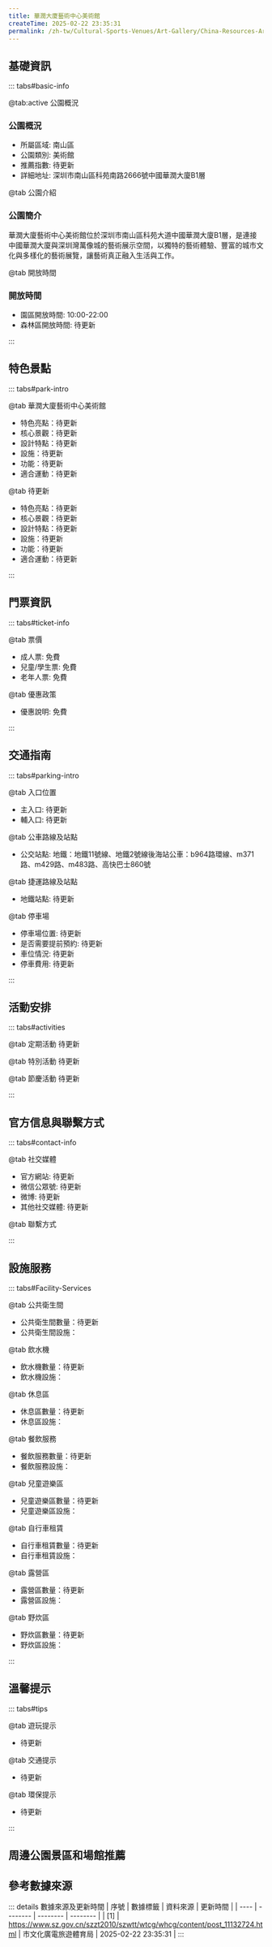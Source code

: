 ```yaml
---
title: 華潤大廈藝術中心美術館
createTime: 2025-02-22 23:35:31
permalink: /zh-tw/Cultural-Sports-Venues/Art-Gallery/China-Resources-Art-Center-Art-Museum/
---
```



<script setup>
import ImageSwiper from '/.vuepress/theme/components/ImageSwiper.vue'
// 轮播图数据
const swiperItems = [
    {
                link: 'https://www.szartm.com/open/images/gkbg.png',
                title: '華潤大廈藝術中心美術館',
                description: '華潤大廈藝術中心美術館位於深圳市南山區科苑大道中國華潤大廈B1層，是連接中國華潤大廈與深圳灣萬像城的藝術展示空間，以獨特的藝術體驗、豐富的城市文化與多樣化的藝術展覽，讓藝術真正融入生活與工作。...',
                author: '市文化廣電旅遊體育局',
                date: '2025/02/23'
                },
  {
                link: 'https://www.szartm.com/open/images/gkbg.png',
                title: '華潤大廈藝術中心美術館',
                description: '華潤大廈藝術中心美術館位於深圳市南山區科苑大道中國華潤大廈B1層，是連接中國華潤大廈與深圳灣萬像城的藝術展示空間，以獨特的藝術體驗、豐富的城市文化與多樣化的藝術展覽，讓藝術真正融入生活與工作。...',
                author: '市文化廣電旅遊體育局',
                date: '2025/02/23'
                }
]
// 配置项
const swiperConfig = {
  height: 500,
  showInfo: true
}
</script>
<!-- 轮播图组件 -->
<ImageSwiper :items="swiperItems" :config="swiperConfig" />



## 基礎資訊

::: tabs#basic-info

@tab:active 公園概況
### 公園概況
- 所屬區域: 南山區
- 公園類別: 美術館
- 推薦指數: 待更新
- 詳細地址: 深圳市南山區科苑南路2666號中國華潤大廈B1層

@tab 公園介紹
### 公園簡介
華潤大廈藝術中心美術館位於深圳市南山區科苑大道中國華潤大廈B1層，是連接中國華潤大廈與深圳灣萬像城的藝術展示空間，以獨特的藝術體驗、豐富的城市文化與多樣化的藝術展覽，讓藝術真正融入生活與工作。

@tab 開放時間
### 開放時間
- 園區開放時間: 10:00-22:00
- 森林區開放時間: 待更新

:::

## 特色景點

::: tabs#park-intro

@tab 華潤大廈藝術中心美術館
<ImageCard
image="https://www.szartm.com/open/images/gkbg.png"
    title="華潤大廈藝術中心美術館"
    description="華潤大廈藝術中心美術館位於深圳市南山區科苑大道中國華潤大廈B1層，是連接中國華潤大廈與深圳灣萬像城的藝術展示空間，以獨特的藝術體驗、豐富的城市文化與多樣化的藝術展覽，讓藝術真正融入生活與工作。"
    date=""
    author="市文化廣電旅遊體育局"
/>


- 特色亮點：待更新
- 核心景觀：待更新
- 設計特點：待更新
- 設施：待更新
- 功能：待更新
- 適合運動：待更新

@tab 待更新
<ImageCard
image="https://www.szartm.com/open/images/gkbg.png"
    title="華潤大廈藝術中心美術館"
    description="華潤大廈藝術中心美術館位於深圳市南山區科苑大道中國華潤大廈B1層，是連接中國華潤大廈與深圳灣萬像城的藝術展示空間，以獨特的藝術體驗、豐富的城市文化與多樣化的藝術展覽，讓藝術真正融入生活與工作。"
    date=""
    author="市文化廣電旅遊體育局"
/>


- 特色亮點：待更新
- 核心景觀：待更新
- 設計特點：待更新
- 設施：待更新
- 功能：待更新
- 適合運動：待更新

:::

## 門票資訊

::: tabs#ticket-info

@tab 票價
- 成人票: 免費
- 兒童/學生票: 免費
- 老年人票: 免費

@tab 優惠政策
- 優惠說明: 免費

:::

## 交通指南

::: tabs#parking-intro

@tab 入口位置
- 主入口: 待更新
- 輔入口: 待更新

@tab 公車路線及站點
- 公交站點: 地鐵：地鐵11號線、地鐵2號線後海站公車：b964路環線、m371路、m429路、m483路、高快巴士860號

@tab 捷運路線及站點
- 地鐵站點: 待更新

@tab 停車場
- 停車場位置: 待更新
- 是否需要提前預約: 待更新
- 車位情況: 待更新
- 停車費用: 待更新

:::

## 活動安排

::: tabs#activities

@tab 定期活動
待更新

@tab 特別活動
待更新

@tab 節慶活動
待更新

:::

## 官方信息與聯繫方式

::: tabs#contact-info

@tab 社交媒體
- 官方網站: 待更新
- 微信公眾號: 待更新
- 微博: 待更新
- 其他社交媒體: 待更新

@tab 聯繫方式

:::

## 設施服務

::: tabs#Facility-Services

@tab 公共衛生間
- 公共衛生間數量：待更新
- 公共衛生間設施：

@tab 飲水機
- 飲水機數量：待更新
- 飲水機設施：

@tab 休息區
- 休息區數量：待更新
- 休息區設施：

@tab 餐飲服務
- 餐飲服務數量：待更新
- 餐飲服務設施：

@tab 兒童遊樂區
- 兒童遊樂區數量：待更新
- 兒童遊樂區設施：

@tab 自行車租賃
- 自行車租賃數量：待更新
- 自行車租賃設施：

@tab 露營區
- 露營區數量：待更新
- 露營區設施：

@tab 野炊區
- 野炊區數量：待更新
- 野炊區設施：

:::

## 溫馨提示

::: tabs#tips

@tab 遊玩提示
- 待更新

@tab 交通提示
- 待更新

@tab 環保提示
- 待更新

:::

## 周邊公園景區和場館推薦

<CardGrid>
  <ImageCard
        image="https://www.sz.gov.cn/img/4/4218/4218247/11127061.jpg"
        title="深圳圖書館"
        description="深圳圖書館前身為寶安縣圖書館。 1986年作為深圳市'八大文化設施」之一建成開館。2006年中心區新館落成開放，總建築面積4.96萬平方米，擁有閱覽座位2000餘個、網絡節點3000個。2023年9月28日北館開放0萬冊，承擔'一館一庫三中心」功能，既是城市公共圖書館、全市文獻調劑書庫，也是深圳'圖書館之城”聯合採編中心、網絡數據中心和文獻調配中心，與深圳圖書館中心區館功能銜接、整合，錯位發展，共同作為'圖書館之城領導高質量   截至2023年底，深圳圖書館累積文獻藏量1355.23萬冊、件。 2023年，深圳圖書館接待到館讀者341.55萬人次，文獻外借726.05萬冊次，舉辦線上線下讀者活動1884場次，參與讀者1138.46萬人次，微信微博累積關注用戶236萬人。截至2023年底，全市1125家公共圖書館實現統一服務，'圖書館之城”統一服務成員館累積持證讀者478.54萬人，全市持證率27.09%，累積文獻藏量6014.37萬冊、件。2023年，'圖書館之城」統一服務成員館接待到23238萬冊場次，參與市民讀者2677.34萬人次。各項數據創歷年新高，居全國城市圖書館前列。   建館以來，深圳圖書館榮獲各級各類榮譽近400項，包括'全國文明單位”'全國敬老文明號”'全民閱讀示範基地”'廣東省文明單位”'廣東省人文社會科學普及示範基地”'深圳市市長質量獎（鼓勵獎）”等，在全省全國公共圖書館評估中名列第六次城市評定中第六次城市評定中第二級圖書館。文化領域唯一項目入選國家發展委員會《深圳經濟特區創新舉措和經驗做法清單》並向全國推廣，顯示了國家對深圳地區圖書館事業的高度認可。"
        href="/zh-tw/Cultural-Sports-Venues/Art-Gallery/Dafen-Art-Museum/"
        author="待更新"
        date="2025/01/02"
      />
      <ImageCard
        image="https://www.sz.gov.cn/img/4/4218/4218247/11127061.jpg"
        title="深圳圖書館"
        description="深圳圖書館前身為寶安縣圖書館。 1986年作為深圳市'八大文化設施」之一建成開館。2006年中心區新館落成開放，總建築面積4.96萬平方米，擁有閱覽座位2000餘個、網絡節點3000個。2023年9月28日北館開放0萬冊，承擔'一館一庫三中心」功能，既是城市公共圖書館、全市文獻調劑書庫，也是深圳'圖書館之城”聯合採編中心、網絡數據中心和文獻調配中心，與深圳圖書館中心區館功能銜接、整合，錯位發展，共同作為'圖書館之城領導高質量   截至2023年底，深圳圖書館累積文獻藏量1355.23萬冊、件。 2023年，深圳圖書館接待到館讀者341.55萬人次，文獻外借726.05萬冊次，舉辦線上線下讀者活動1884場次，參與讀者1138.46萬人次，微信微博累積關注用戶236萬人。截至2023年底，全市1125家公共圖書館實現統一服務，'圖書館之城”統一服務成員館累積持證讀者478.54萬人，全市持證率27.09%，累積文獻藏量6014.37萬冊、件。2023年，'圖書館之城」統一服務成員館接待到23238萬冊場次，參與市民讀者2677.34萬人次。各項數據創歷年新高，居全國城市圖書館前列。   建館以來，深圳圖書館榮獲各級各類榮譽近400項，包括'全國文明單位”'全國敬老文明號”'全民閱讀示範基地”'廣東省文明單位”'廣東省人文社會科學普及示範基地”'深圳市市長質量獎（鼓勵獎）”等，在全省全國公共圖書館評估中名列第六次城市評定中第六次城市評定中第二級圖書館。文化領域唯一項目入選國家發展委員會《深圳經濟特區創新舉措和經驗做法清單》並向全國推廣，顯示了國家對深圳地區圖書館事業的高度認可。"
        href="/zh-tw/Cultural-Sports-Venues/Art-Gallery/Dafen-Art-Museum/"
        author="待更新"
        date="2025/01/02"
      />
    </CardGrid>


## 參考數據來源

::: details 數據來源及更新時間
| 序號 | 數據標籤 | 資料來源 | 更新時間 |
| ---- | -------- | -------- | -------- |
| [1] | https://www.sz.gov.cn/szzt2010/szwtt/wtcg/whcg/content/post_11132724.html | 市文化廣電旅遊體育局 | 2025-02-22 23:35:31 |
:::

